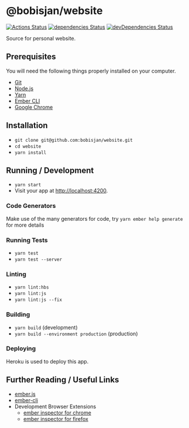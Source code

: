 # @bobisjan/website

[![Actions Status](https://github.com/bobisjan/website/workflows/ci/badge.svg)](https://github.com/bobisjan/website/actions)
[![dependencies Status](https://david-dm.org/bobisjan/website/status.svg)](https://david-dm.org/bobisjan/website)
[![devDependencies Status](https://david-dm.org/bobisjan/website/dev-status.svg)](https://david-dm.org/bobisjan/website?type=dev)

Source for personal website.

## Prerequisites

You will need the following things properly installed on your computer.

- [Git](https://git-scm.com/)
- [Node.js](https://nodejs.org/)
- [Yarn](https://yarnpkg.com/)
- [Ember CLI](https://ember-cli.com/)
- [Google Chrome](https://google.com/chrome/)

## Installation

- `git clone git@github.com:bobisjan/website.git`
- `cd website`
- `yarn install`

## Running / Development

- `yarn start`
- Visit your app at [http://localhost:4200](http://localhost:4200).

### Code Generators

Make use of the many generators for code, try `yarn ember help generate` for more details

### Running Tests

- `yarn test`
- `yarn test --server`

### Linting

- `yarn lint:hbs`
- `yarn lint:js`
- `yarn lint:js --fix`

### Building

- `yarn build` (development)
- `yarn build --environment production` (production)

### Deploying

Heroku is used to deploy this app.

## Further Reading / Useful Links

- [ember.js](http://emberjs.com/)
- [ember-cli](https://ember-cli.com/)
- Development Browser Extensions
  - [ember inspector for chrome](https://chrome.google.com/webstore/detail/ember-inspector/bmdblncegkenkacieihfhpjfppoconhi)
  - [ember inspector for firefox](https://addons.mozilla.org/en-US/firefox/addon/ember-inspector/)
